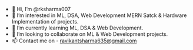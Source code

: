 - 👋 Hi, I’m @rksharma007
- 👀 I’m interested in ML, DSA, Web Development MERN Satck & Hardware Implementation of projects.
- 🌱 I’m currently learning ML, DSA & Web Development.
- 💞️ I’m looking to collaborate on ML & Web Development projects.
- 📫 Contact me on - ravikantsharma635@gmail.com

<!---
rksharma007/rksharma007 is a ✨ special ✨ repository because its `README.md` (this file) appears on your GitHub profile.
You can click the Preview link to take a look at your changes.
--->
